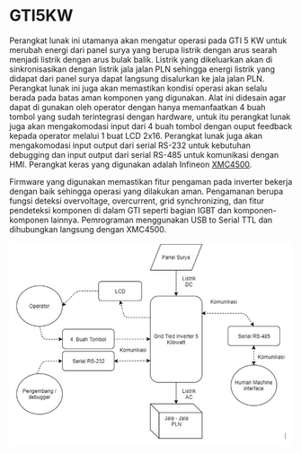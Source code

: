 # GTI5KW

Perangkat lunak ini utamanya akan  mengatur operasi pada GTI 5 KW untuk merubah energi dari panel surya yang berupa listrik dengan arus searah menjadi listrik dengan arus bulak balik. Listrik yang dikeluarkan akan di sinkronisasikan dengan listrik jala jalan PLN sehingga energi listrik yang didapat dari panel surya dapat langsung disalurkan ke jala jalan PLN. Perangkat lunak ini juga akan memastikan kondisi operasi akan selalu berada pada batas aman komponen yang digunakan. Alat ini didesain agar dapat di gunakan oleh operator dengan hanya memanfaatkan 4 buah tombol yang sudah terintegrasi dengan hardware, untuk itu perangkat lunak juga akan mengakomodasi input dari 4 buah tombol dengan ouput feedback kepada operator melalui 1 buat LCD 2x16. Perangkat lunak juga akan mengakomodasi input output dari serial RS-232 untuk kebutuhan debugging dan input output dari serial RS-485 untuk komunikasi dengan HMI. Perangkat keras yang digunakan adalah Infineon [XMC4500](https://www.infineon.com/cms/en/product/microcontroller/32-bit-industrial-microcontroller-based-on-arm-cortex-m/32-bit-xmc4000-industrial-microcontroller-arm-cortex-m4/xmc4500/).

Firmware yang digunakan memastikan fitur pengaman pada inverter bekerja dengan baik sehingga operasi yang dilakukan aman. Pengamanan berupa fungsi deteksi overvoltage, overcurrent, grid synchronizing, dan fitur pendeteksi komponen di dalam GTI seperti bagian IGBT dan komponen-komponen lainnya. Pemrograman menggunakan USB to Serial TTL dan dihubungkan langsung dengan XMC4500.

 ![alt text](https://github.com/apawitan1995/GTI5KW/blob/master/GTI5kw.JPG?raw=true)

 
